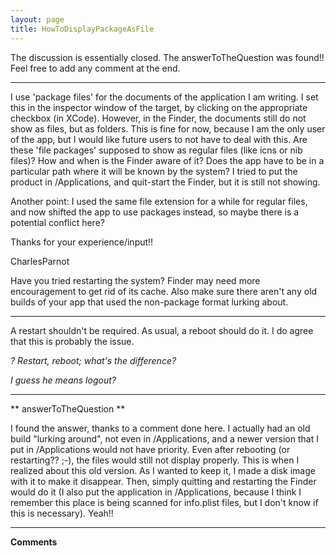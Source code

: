 ```yaml
---
layout: page
title: HowToDisplayPackageAsFile
---
```


The discussion is essentially closed. The answerToTheQuestion was found!! Feel free to add any comment at the end.

----

I use 'package files' for the documents of the application I am writing. I set this in the inspector window of the target, by clicking on the appropriate checkbox (in XCode). However, in the Finder, the documents still do not show as files, but as folders. This is fine for now, because I am the only user of the app, but I would like future users to not have to deal with this. Are these 'file packages' supposed to show as regular files (like icns or nib files)? How and when is the Finder aware of it? Does the app have to be in a particular path where it will be known by the system? I tried to put the product in /Applications, and quit-start the Finder, but it is still not showing.

Another point: I used the same file extension for a while for regular files, and now shifted the app to use packages instead, so maybe there is a potential conflict here?

Thanks for your experience/input!!

CharlesParnot

Have you tried restarting the system? Finder may need more encouragement to get rid of its cache. Also make sure there aren't any old builds of your app that used the non-package format lurking about.

----

A restart shouldn't be required.  As usual, a reboot should do it.  I do agree that this is probably the issue.

*? Restart, reboot; what's the difference?* 

*I guess he means logout?*

----

** answerToTheQuestion **

I found the answer, thanks to a comment done here. I actually had an old build "lurking around", not even in /Applications, and a newer version that I put in /Applications would not have priority. Even after rebooting (or restarting?? ;-), the files would still not display properly. This is when I realized about this old version. As I wanted to keep it, I made a disk image with it to make it disappear. Then, simply quitting and restarting the Finder would do it (I also put the application in /Applications, because I think I remember this place is being scanned for info.plist files, but I don't know if this is necessary). Yeah!!

----
**Comments**

